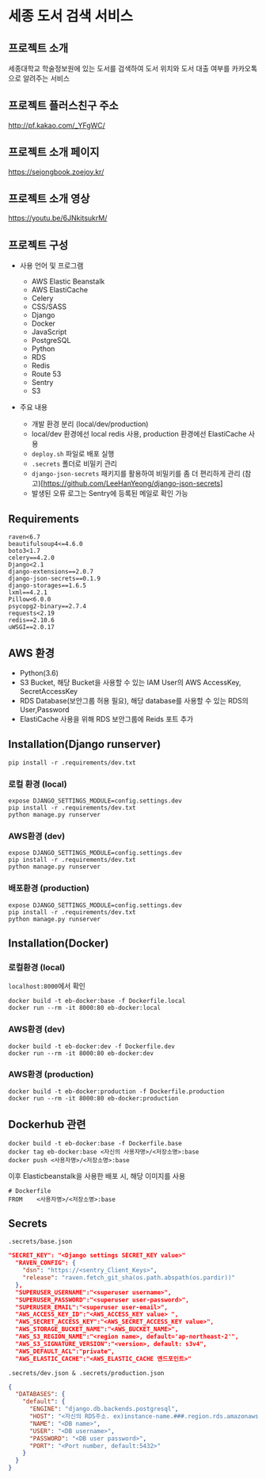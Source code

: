 # 세종 도서 검색 서비스 
## 프로젝트 소개
세종대학교 학술정보원에 있는 도서를 검색하여 도서 위치와 도서 대출 여부를 카카오톡으로 알려주는 서비스 

## 프로젝트 플러스친구 주소 
http://pf.kakao.com/_YFgWC/

## 프로젝트 소개 페이지 
https://sejongbook.zoejoy.kr/

## 프로젝트 소개 영상 
https://youtu.be/6JNkitsukrM/

## 프로젝트 구성 
- 사용 언어 및 프로그램
    - AWS Elastic Beanstalk
    - AWS ElastiCache
    - Celery  
    - CSS/SASS
    - Django
    - Docker
    - JavaScript
    - PostgreSQL
    - Python
    - RDS
    - Redis 
    - Route 53
    - Sentry
    - S3
  
- 주요 내용
    - 개발 환경 분리 (local/dev/production)
    - local/dev 환경에선 local redis 사용, production 환경에선 ElastiCache 사용
    - `deploy.sh` 파일로 배포 실행
    - `.secrets` 폴더로 비밀키 관리 
    - `django-json-secrets` 패키지를 활용하여 비밀키를 좀 더 편리하게 관리 (참고)[https://github.com/LeeHanYeong/django-json-secrets]
    - 발생된 오류 로그는 Sentry에 등록된 메일로 확인 가능 
    
## Requirements
    raven<6.7
    beautifulsoup4<=4.6.0
    boto3<1.7
    celery==4.2.0
    Django<2.1
    django-extensions==2.0.7
    django-json-secrets==0.1.9
    django-storages==1.6.5
    lxml==4.2.1
    Pillow<6.0.0
    psycopg2-binary==2.7.4
    requests<2.19
    redis==2.10.6
    uWSGI==2.0.17

## AWS 환경 
- Python(3.6)
- S3 Bucket, 해당 Bucket을 사용할 수 있는 IAM User의 AWS AccessKey, SecretAccessKey
- RDS Database(보안그룹 허용 필요), 해당 database를 사용할 수 있는 RDS의  User,Password 
- ElastiCache 사용을 위해 RDS 보안그룹에 Reids 포트 추가

## Installation(Django runserver)
```
pip install -r .requirements/dev.txt
```
### 로컬 환경 (local)
```
expose DJANGO_SETTINGS_MODULE=config.settings.dev
pip install -r .requirements/dev.txt
python manage.py runserver
```
### AWS환경 (dev)
```
expose DJANGO_SETTINGS_MODULE=config.settings.dev
pip install -r .requirements/dev.txt
python manage.py runserver
```
### 배포환경 (production)
```
expose DJANGO_SETTINGS_MODULE=config.settings.dev
pip install -r .requirements/dev.txt
python manage.py runserver
```

## Installation(Docker)
### 로컬환경 (local)
`localhost:8000`에서 확인
```
docker build -t eb-docker:base -f Dockerfile.local
docker run --rm -it 8000:80 eb-docker:local
```
### AWS환경 (dev)
```
docker build -t eb-docker:dev -f Dockerfile.dev
docker run --rm -it 8000:80 eb-docker:dev
```
### AWS환경 (production)
```
docker build -t eb-docker:production -f Dockerfile.production
docker run --rm -it 8000:80 eb-docker:production
```
## Dockerhub 관련
```
docker build -t eb-docker:base -f Dockerfile.base
docker tag eb-docker:base <자신의 사용자명>/<저장소명>:base
docker push <사용자명>/<저장소명>:base
```
이후 Elasticbeanstalk을 사용한 배포 시, 해당 이미지를 사용
```Docker
# Dockerfile
FROM    <사용자명>/<저장소명>:base
```

## Secrets
`.secrets/base.json`
```json
"SECRET_KEY": "<Django settings SECRET_KEY value>"
  "RAVEN_CONFIG": {
    "dsn": "https://<sentry_Client_Keys>",
    "release": "raven.fetch_git_sha(os.path.abspath(os.pardir))"
  },
  "SUPERUSER_USERNAME":"<superuser username>",
  "SUPERUSER_PASSWORD":"<superuser user-password>",
  "SUPERUSER_EMAIL":"<superuser user-email>",
  "AWS_ACCESS_KEY_ID":"<AWS_ACCESS_KEY value> ",
  "AWS_SECRET_ACCESS_KEY":"<AWS_SECRET_ACCESS_KEY value>",
  "AWS_STORAGE_BUCKET_NAME":"<AWS_BUCKET_NAME>",
  "AWS_S3_REGION_NAME":"<region name>, default='ap-northeast-2'",
  "AWS_S3_SIGNATURE_VERSION":"<version>, default: s3v4",
  "AWS_DEFAULT_ACL":"private",
  "AWS_ELASTIC_CACHE":"<AWS_ELASTIC_CACHE 엔드포인트>"
```

`.secrets/dev.json & .secrets/production.json`
```json
{
  "DATABASES": {
    "default": {
      "ENGINE": "django.db.backends.postgresql",
      "HOST": "<자신의 RDS주소. ex)instance-name.###.region.rds.amazonaws.com>",
      "NAME": "<DB name>",
      "USER": "<DB username>",
      "PASSWORD": "<DB user password>",
      "PORT": "<Port number, default:5432>"
    }
  }
}
```
